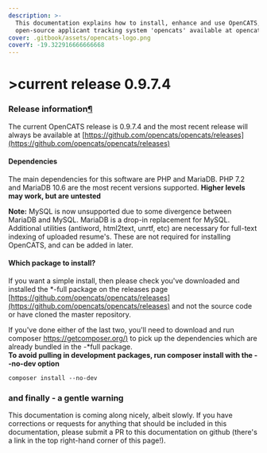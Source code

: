 ```yaml
---
description: >-
  This documentation explains how to install, enhance and use OpenCATS, the free
  open-source applicant tracking system 'opencats' available at opencats.org
cover: .gitbook/assets/opencats-logo.png
coverY: -19.322916666666668
---
```


# >current release 0.9.7.4

### Release information[¶](broken-reference/)

The current OpenCATS release is 0.9.7.4 and the most recent release will always be available at [https://github.com/opencats/opencats/releases](https://github.com/opencats/opencats/releases)

#### Dependencies

The main dependencies for this software are PHP and MariaDB. PHP 7.2 and MariaDB 10.6 are the most recent versions supported. **Higher levels may work, but are untested**

**Note:** MySQL is now unsupported due to some divergence between MariaDB and MySQL. MariaDB is a drop-in replacement for MySQL. Additional utilities (antiword, html2text, unrtf, etc) are necessary for full-text indexing of uploaded resume's. These are not required for installing OpenCATS, and can be added in later.

#### Which package to install?

If you want a simple install, then please check you've downloaded and installed the \*-full package on the releases page [https://github.com/opencats/opencats/releases](https://github.com/opencats/opencats/releases) and not the source code or have cloned the master repository.

If you've done either of the last two, you'll need to download and run composer [https://getcomposer.org/)](https://getcomposer.org/) to pick up the dependencies which are already bundled in the -\*full package.\
**To avoid pulling in development packages, run composer install with the --no-dev option**

```
composer install --no-dev
```

### and finally - a gentle warning

This documentation is coming along nicely, albeit slowly. If you have corrections or requests for anything that should be included in this documentation, please submit a PR to this documentation on github (there's a link in the top right-hand corner of this page!).
